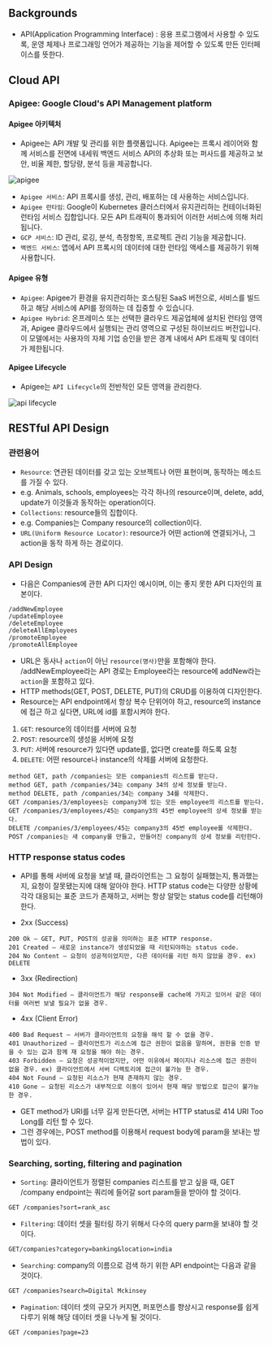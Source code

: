 ## Backgrounds
* API(Application Programming Interface) : 응용 프로그램에서 사용할 수 있도록, 운영 체제나 프로그래밍 언어가 제공하는 기능을 제어할 수 있도록 만든 인터페이스를 뜻한다. 

## Cloud API
### Apigee: Google Cloud's API Management platform

#### Apigee 아키텍처
* Apigee는 API 개발 및 관리를 위한 플랫폼입니다. Apigee는 프록시 레이어와 함께 서비스를 전면에 내세워 백엔드 서비스 API의 추상화 또는 퍼사드를 제공하고 보안, 비율 제한, 할당량, 분석 등을 제공합니다.

![apigee](https://user-images.githubusercontent.com/41291493/114328763-7f5b4200-9b78-11eb-99ac-cdde274ce7e9.png)

* `Apigee 서비스`: API 프록시를 생성, 관리, 배포하는 데 사용하는 서비스입니다.
* `Apigee 런타임`: Google이 Kubernetes 클러스터에서 유지관리하는 컨테이너화된 런타임 서비스 집합입니다. 모든 API 트래픽이 통과되어 이러한 서비스에 의해 처리됩니다.
* `GCP 서비스`: ID 관리, 로깅, 분석, 측정항목, 프로젝트 관리 기능을 제공합니다.
* `백엔드 서비스`: 앱에서 API 프록시의 데이터에 대한 런타임 액세스를 제공하기 위해 사용합니다.

#### Apigee 유형

* `Apigee`: Apigee가 환경을 유지관리하는 호스팅된 SaaS 버전으로, 서비스를 빌드하고 해당 서비스에 API를 정의하는 데 집중할 수 있습니다.
* `Apigee Hybrid`: 온프레미스 또는 선택한 클라우드 제공업체에 설치된 런타임 영역과, Apigee 클라우드에서 실행되는 관리 영역으로 구성된 하이브리드 버전입니다. 이 모델에서는 사용자의 자체 기업 승인을 받은 경계 내에서 API 트래픽 및 데이터가 제한됩니다.

#### Apigee Lifecycle
* Apigee는 `API Lifecycle`의 전반적인 모든 영역을 관리한다.

![api lifecycle](https://user-images.githubusercontent.com/41291493/114329299-ee856600-9b79-11eb-88e5-5a3d1ffd6e50.png)

## RESTful API Design

### 관련용어
* `Resource`: 연관된 데이터를 갖고 있는 오브젝트나 어떤 표현이며, 동작하는 메소드를 가질 수 있다. 
* e.g. Animals, schools, employees는 각각 하나의 resource이며, delete, add, update가 이것들과 동작하는 operation이다.
* `Collections`: resource들의 집합이다.
* e.g. Companies는 Company resource의 collection이다.
* `URL(Uniform Resource Locator)`: resource가 어떤 action에 연결되거나, 그 action을 동작 하게 하는 경로이다.

### API Design
* 다음은 Companies에 관한 API 디자인 예시이며, 이는 좋지 못한 API 디자인의 표본이다.

```
/addNewEmployee
/updateEmployee
/deleteEmployee
/deleteAllEmployees
/promoteEmployee
/promoteAllEmployee
```

* URL은 동사나 `action`이 아닌 `resource(명사)`만을 포함해야 한다. /addNewEmployee라는 API 경로는 Employee라는 resource에 addNew라는 `action`을 포함하고 있다.
* HTTP methods(GET, POST, DELETE, PUT)의 CRUD를 이용하여 디자인한다.
* Resource는 API endpoint에서 항상 복수 단위어야 하고, resource의 instance에 접근 하고 싶다면, URL에 id를 포함시켜야 한다.

1) `GET`: resource의 데이터를 서버에 요청
2) `POST`: resource의 생성을 서버에 요청
3) `PUT`: 서버에 resource가 있다면 update를, 없다면 create를 하도록 요청
4) `DELETE`: 어떤 resource나 instance의 삭제를 서버에 요청한다.

```
method GET, path /companies는 모든 companies의 리스트를 받는다.
method GET, path /companies/34는 company 34의 상세 정보를 받는다.
method DELETE, path /companies/34는 company 34를 삭제한다.
GET /companies/3/employees는 company3에 있는 모든 employee의 리스트를 받는다.
GET /companies/3/employees/45는 company3의 45번 employee의 상세 정보를 받는다.
DELETE /companies/3/employees/45는 company3의 45번 employee를 삭제한다.
POST /companies는 새 company를 만들고, 만들어진 company의 상세 정보를 리턴한다.
```

### HTTP response status codes
* API를 통해 서버에 요청을 보낼 때, 클라이언트는 그 요청이 실패했는지, 통과했는지, 요청이 잘못됐는지에 대해 알아야 한다. HTTP status code는 다양한 상황에 각각 대응되는 표준 코드가 존재하고, 서버는 항상 알맞는 status code를 리턴해야 한다.

* 2xx (Success)

```
200 Ok – GET, PUT, POST의 성공을 의미하는 표준 HTTP response.
201 Created – 새로운 instance가 생성되었을 때 리턴되야하는 status code.
204 No Content – 요청이 성공적이었지만, 다른 데이터를 리턴 하지 않았을 경우. ex) DELETE
```

* 3xx (Redirection)

```
304 Not Modified – 클라이언트가 해당 response를 cache에 가지고 있어서 같은 데이터를 여러번 보낼 필요가 없을 경우.
```

* 4xx (Client Error)

```
400 Bad Request – 서버가 클라이언트의 요청을 해석 할 수 없을 경우.
401 Unauthorized – 클라이언트가 리소스에 접근 권한이 없음을 말하며, 권한을 인증 받을 수 있는 값과 함께 재 요청을 해야 하는 경우.
403 Forbidden – 요청은 성공적이었지만, 어떤 이유에서 페이지나 리소스에 접근 권한이 없을 경우. ex) 클라이언트에서 서버 디렉토리에 접근이 불가능 한 경우.
404 Not Found – 요청된 리소스가 현재 존재하지 않는 경우.
410 Gone – 요청된 리소스가 내부적으로 이동이 있어서 현재 해당 방법으로 접근이 불가능한 경우.
```
* GET method가 URI를 너무 길게 만든다면, 서버는 HTTP status로 414 URI Too Long를 리턴 할 수 있다. 
* 그런 경우에는, POST method를 이용해서 request body에 param을 보내는 방법이 있다.

### Searching, sorting, filtering and pagination
* `Sorting`: 클라이언트가 정렬된 companies 리스트를 받고 싶을 때, GET /company endpoint는 쿼리에 들어갈 sort param들을 받아야 할 것이다.

```
GET /companies?sort=rank_asc
```

* `Filtering`: 데이터 셋을 필터링 하기 위해서 다수의 query parm을 보내야 할 것이다.

```
GET/companies?category=banking&location=india
```

* `Searching`: company의 이름으로 검색 하기 위한 API endpoint는 다음과 같을 것이다.

```
GET /companies?search=Digital Mckinsey
```

* `Pagination`: 데이터 셋의 규모가 커지면, 퍼포먼스를 향상시고 response를 쉽게 다루기 위해 해당 데이터 셋을 나누게 될 것이다. 

```
GET /companies?page=23
```

